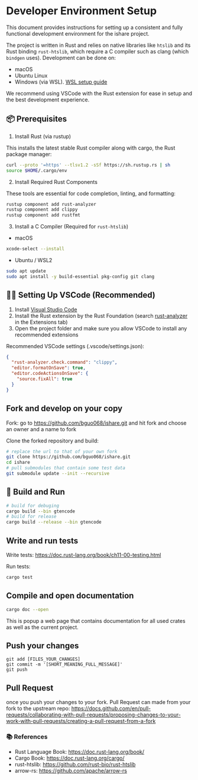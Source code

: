 # Developer Environment Setup

This document provides instructions for setting up a consistent and fully
functional development environment for the ishare project.

The project is written in Rust and relies on native libraries like `htslib` and its Rust binding `rust-htslib`, which
require a C compiler such as clang (which `bindgen` uses). Development can be done on:

- macOS
- Ubuntu Linux
- Windows (via WSL). [WSL setup guide](https://learn.microsoft.com/en-us/windows/wsl/install)

We recommend using VSCode with the Rust extension for ease in setup and the best development experience.

## 📦 Prerequisites

1. Install Rust (via rustup)

This installs the latest stable Rust compiler along with cargo, the Rust package manager:

```sh
curl --proto '=https' --tlsv1.2 -sSf https://sh.rustup.rs | sh
source $HOME/.cargo/env
```

2. Install Required Rust Components

These tools are essential for code completion, linting, and formatting:

```sh
rustup component add rust-analyzer
rustup component add clippy
rustup component add rustfmt
```

3. Install a C Compiler (Required for `rust-htslib`)

- macOS

```sh
xcode-select --install
```

- Ubuntu / WSL2

```sh
sudo apt update
sudo apt install -y build-essential pkg-config git clang
```

## 🧑‍💻 Setting Up VSCode (Recommended)

1. Install [Visual Studio Code](https://code.visualstudio.com/)
2. Install the Rust extension by the Rust Foundation (search [rust-analyzer](https://code.visualstudio.com/docs/languages/rust) in the Extensions tab)
3. Open the project folder and make sure you allow VSCode to install any recommended extensions

Recommended VSCode settings (.vscode/settings.json):

```json
{
  "rust-analyzer.check.command": "clippy",
  "editor.formatOnSave": true,
  "editor.codeActionsOnSave": {
    "source.fixAll": true
  }
}
```

## Fork and develop on your copy

Fork: go to https://github.com/bguo068/ishare.git and hit fork and choose an owner and a name to fork

Clone the forked repository and build:

```sh
# replace the url to that of your own fork
git clone https://github.com/bguo068/ishare.git
cd ishare
# pull submodules that contain some test data
git submodule update --init --recursive
```

## 🚀 Build and Run

```sh
# build for debuging
cargo build --bin gtencode
# build for release
cargo build --release --bin gtencode
```

## Write and run tests

Write tests: https://doc.rust-lang.org/book/ch11-00-testing.html

Run tests:

```sh
cargo test
```

## Compile and open documentation

```sh
cargo doc --open
```

This is popup a web page that contains documentation for all used crates as well as the current project.

## Push your changes

```
git add [FILES_YOUR_CHANGES]
git commit -m '[SHORT_MEANING_FULL_MESSAGE]'
git push
```

## Pull Request

once you push your changes to your fork.
Pull Request can made from your fork to the upstream repo: https://docs.github.com/en/pull-requests/collaborating-with-pull-requests/proposing-changes-to-your-work-with-pull-requests/creating-a-pull-request-from-a-fork

### 📚 References

- Rust Language Book: https://doc.rust-lang.org/book/
- Cargo Book: https://doc.rust-lang.org/cargo/
- rust-htslib: https://github.com/rust-bio/rust-htslib
- arrow-rs: https://github.com/apache/arrow-rs
